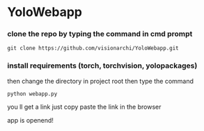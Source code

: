 # YoloWebapp
<h3>clone the repo by typing the command in cmd prompt</h3>

```commandline
git clone https://github.com/visionarchi/YoloWebapp.git
```

<h3>install requirements (torch, torchvision, yolopackages)</h3>

then change the directory in project root then type the command
```commandline
python webapp.py
```
you ll get a link just copy paste the link in the browser

app is openend!
